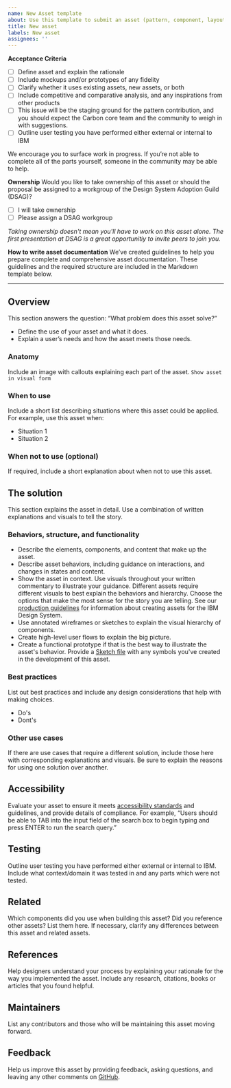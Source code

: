 ```yaml
---
name: New Asset template
about: Use this template to submit an asset (pattern, component, layout, or add-on)
title: New asset
labels: New asset
assignees: ''
---
```


**Acceptance Criteria**
- [ ] Define asset and explain the rationale
- [ ] Include mockups and/or prototypes of any fidelity
- [ ] Clarify whether it uses existing assets, new assets, or both
- [ ] Include competitive and comparative analysis, and any inspirations from other products
- [ ] This issue will be the staging ground for the pattern contribution, and you should expect the Carbon core team and the community to weigh in with suggestions.
- [ ] Outline user testing you have performed either external or internal to IBM

We encourage you to surface work in progress. If you’re not able to complete all of the parts yourself, someone in the community may be able to help.

**Ownership**
Would you like to take ownership of this asset or should the proposal be assigned to a workgroup of the Design System Adoption Guild (DSAG)?
- [ ] I will take ownership
- [ ] Please assign a DSAG workgroup

*Taking ownership doesn't mean you'll have to work on this asset alone. The first presentation at DSAG is a great opportunitiy to invite peers to join you.*

**How to write asset documentation**
We’ve created guidelines to help you prepare complete and comprehensive asset documentation. These guidelines and the required structure are included in the Markdown template below.

---

## Overview
This section answers the question: “What problem does this asset solve?”
- Define the use of your asset and what it does.
- Explain a user’s needs and how the asset meets those needs.
### Anatomy
Include an image with callouts explaining each part of the asset.
`Show asset in visual form`
### When to use
Include a short list describing situations where this asset could be applied.
For example, use this asset when:
- Situation 1
- Situation 2
### When not to use (optional)
If required, include a short explanation about when not to use this asset.
## The solution
This section explains the asset in detail. Use a combination of written explanations and visuals to tell the story.
### Behaviors, structure, and functionality
- Describe the elements, components, and content that make up the asset.
- Describe asset behaviors, including guidance on interactions, and changes in states and content.
- Show the asset in context. Use visuals throughout your written commentary to illustrate your guidance.
Different assets require different visuals to best explain the behaviors and hierarchy. Choose the options that make the most sense for the story you are telling. See our [production guidelines](https://github.com/carbon-design-system/carbon-website/wiki/Production-guidelines) for information about creating assets for the IBM Design System.
- Use annotated wireframes or sketches to explain the visual hierarchy of components.
- Create high-level user flows to explain the big picture.
- Create a functional prototype if that is the best way to illustrate the asset's behavior.
Provide a [Sketch file](https://www.sketch.com/docs/getting-started/) with any symbols you've created in the development of this asset.
### Best practices
List out best practices and include any design considerations that help with
making choices.
- Do's
- Dont's
### Other use cases
If there are use cases that require a different solution, include those here with corresponding explanations and visuals. Be sure to explain the reasons for using one solution over another.
## Accessibility
Evaluate your asset to ensure it meets [accessibility standards](/guidelines/accessibility/overview) and guidelines, and provide details of compliance.
For example, “Users should be able to TAB into the input field of the search box to begin typing and press ENTER to run the search query.”
## Testing
Outline user testing you have performed either external or internal to IBM. Include what context/domain it was tested in and any parts which were not tested. 
## Related
Which components did you use when building this asset? Did you reference other assets? List them here.
If necessary, clarify any differences between this asset and related assets.
## References
Help designers understand your process by explaining your rationale for the way you implemented the asset. Include any research, citations, books or articles that you found helpful.
## Maintainers
List any contributors and those who will be maintaining this asset moving forward.  
## Feedback
Help us improve this asset by providing feedback, asking questions, and leaving any other comments on [GitHub](https://github.com/carbon-design-system/carbon-website/issues/new?assignees=&labels=feedback&template=feedback.md).
